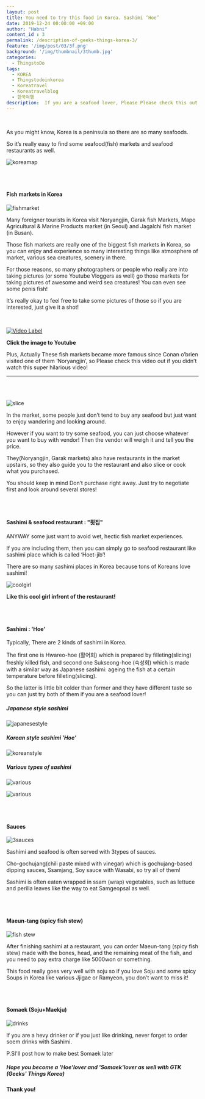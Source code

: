 ```yaml
---
layout: post
title: You need to try this food in Korea. Sashimi ‘Hoe’
date: 2019-12-24 00:00:00 +09:00
author: "Habni"
content_id : 3
permalink: /description-of-geeks-things-korea-3/
feature: '/img/post/03/3f.png'
background: '/img/thumbnail/3thumb.jpg'
categories:
  - ThingstoDo
tags:
  - KOREA
  - Thingstodoinkorea
  - Koreatravel
  - Koreatravelblog
  - 한국여행
description:  If you are a seafood lover, Please Please check this out! You should try Sashimi which is called 'Hoe' in Korea!
---
```


<br>

 As you might know, Korea is a peninsula so there are so many seafoods.

So it’s really easy to find some seafood(fish) markets and seafood restaurants as well.

![koreamap](/img/post/03/map.jpg)

<br>

<br>

#### Fish markets in Korea

![fishmarket](/img/post/03/market.jpg)

 Many foreigner tourists in Korea visit Noryangjin, Garak fish Markets, Mapo Agricultural & Marine Products market (in Seoul) and Jagalchi fish market (in Busan).

 Those fish markets are really one of the biggest fish markets in Korea, so you can enjoy and experience so many interesting things like atmosphere of market, various sea creatures, scenery in there.

 For those reasons, so many photographers or people who really are into taking pictures (or some Youtube Vloggers as well) go those markets for taking pictures of awesome and weird sea creatures!  You can even see some penis fish!

 It’s really okay to feel free to take some pictures of those so if you are interested, just give it a shot!

<br>  

[![Video Label](http://teamcoco.com/node/93972/share.png)](https://youtu.be/-FzDN86CskA)

**Click the image to Youtube**

 Plus, Actually These fish markets became more famous since Conan o’brien visited one of them  ‘Noryangjin’, so Please check this video out if you didn’t watch this super hilarious video!

<hr/>

<br>

<br>

![slice](/img/post/03/slice.jpg)

 In the market, some people just don’t tend to buy any seafood but just want to enjoy wandering and looking around.

 However if you want to try some seafood, you can just choose whatever you want to buy with vendor! Then the vendor will weigh it and tell you the price.

 They(Noryangjin, Garak markets) also have restaurants in the market upstairs, so they also guide you to the restaurant and also slice or cook what you purchased.

 You should keep in mind Don’t purchase right away. Just try to negotiate first and look around several stores!

<br>

<br>

#### Sashimi & seafood restaurant : "횟집"

 ANYWAY some just want to avoid wet, hectic fish market experiences.

 If you are including them, then you can simply go to seafood restaurant like sashimi place which is called ‘Hoet-jib’!

 There are so many sashimi places in Korea because tons of Koreans love sashimi!

![coolgirl](/img/post/03/coolgirl.jpg)

**Like this cool girl infront of the restaurant!**

<br>

<br>

#### Sashimi : 'Hoe'

 Typically, There are 2 kinds of sashimi in Korea.

 The first one is Hwareo-hoe (활어회) which is prepared by filleting(slicing) freshly killed fish, and second one Sukseong-hoe (숙성회) which is made with a similar way as Japanese sashimi: ageing the fish at a certain temperature before filleting(slicing).

 So the latter is little bit colder than former and they have different taste so you can just try both of them if you are a seafood lover!

#####  Japanese style sashimi

![japanesestyle](/img/post/03/jpss.jpg)

##### Korean style sashimi 'Hoe'

![koreanstyle](/img/post/03/krss.jpg)

##### Various types of sashimi

![various](/img/post/03/variousss.jpg)

![various](/img/post/03/variousss2.jpg)

<br><br>

#### Sauces

![3sauces](/img/post/03/3sauces.jpg)

  Sashimi and seafood is often served with 3types of sauces.

 Cho-gochujang(chili paste mixed with vinegar) which is gochujang-based dipping sauces, Ssamjang, Soy sauce with Wasabi, so try all of them!

 Sashimi is often eaten wrapped in ssam (wrap) vegetables, such as lettuce and perilla leaves like the way to eat Samgeopsal as well.

<br>

<br>

#### Maeun-tang (spicy fish stew)

![fish stew](/img/post/03/stew.jpg)

 After finishing sashimi at a restaurant, you can order Maeun-tang (spicy fish stew) made with the bones, head, and the remaining meat of the fish, and you need to pay extra charge like 5000won or something.

 This food really goes very well with soju so if you love Soju and some spicy Soups in Korea like various Jjigae or Ramyeon, you don’t want to miss it!

  <br>

<br>

#### Somaek (Soju+Maekju)

![drinks](/img/post/03/somaek.jpg)

 If you are a hevy drinker or if you just like drinking, never forget to order soem drinks with Sashimi.

P.SI'll post how to make best Somaek later

##### Hope you become a 'Hoe'lover and 'Somaek'lover as well with GTK (Geeks' Things Korea)

#### Thank you!
